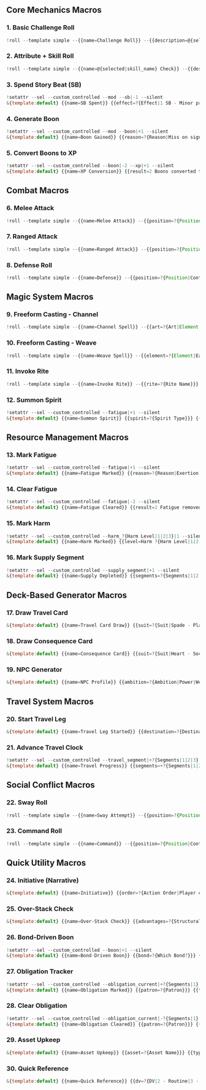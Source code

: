 ## Core Mechanics Macros

### 1. Basic Challenge Roll
```javascript
!roll --template simple --{{name=Challenge Roll}} --{{description=@{selected|character_name} attempts @{selected|action_description}}} --{{roll=[[?{Dice Pool|4}d10]]}} --{{ones=[[floor(?{Dice Pool|4}/10) + (?{Dice Pool|4}%10>=1)]]}} --{{successes=[[floor(?{Dice Pool|4}/10)*6 + min(6, ?{Dice Pool|4}%10)]]}}
```

### 2. Attribute + Skill Roll
```javascript
!roll --template simple --{{name=@{selected|skill_name} Check}} --{{description=@{selected|character_name} uses @{selected|skill_name}}} --{{pool=[[@{selected|attribute|max} + @{selected|skill_value}]]}} --{{roll=[[@{pool}d10]]}} --{{successes=[[floor(@{pool}/10)*6 + min(6, @{pool}%10)]]}} --{{ones=[[floor(@{pool}/10) + (@{pool}%10>=1)]]}}
```

### 3. Spend Story Beat (SB)
```javascript
!setattr --sel --custom_controlled --mod --sb|-1 --silent
&{template:default} {{name=SB Spent}} {{effect=?{Effect|1 SB - Minor pressure|2 SB - Moderate setback|3 SB - Serious trouble|4+ SB - Major turn}}}
```

### 4. Generate Boon
```javascript
!setattr --sel --custom_controlled --mod --boon|+1 --silent
&{template:default} {{name=Boon Gained}} {{reason=?{Reason|Miss on significant action|Creative solution|Bond-driven play}}}
```

### 5. Convert Boons to XP
```javascript
!setattr --sel --custom_controlled --boon|-2 --xp|+1 --silent
&{template:default} {{name=XP Conversion}} {{result=2 Boons converted to 1 XP}}
```

## Combat Macros

### 6. Melee Attack
```javascript
!roll --template simple --{{name=Melee Attack}} --{{position=?{Position|Controlled|Risky|Desperate}}} --{{pool=[[@{selected|body|max} + @{selected|combat}]]}} --{{roll=[[@{pool}d10]]}} --{{successes=[[floor(@{pool}/10)*6 + min(6, @{pool}%10)]]}} --{{ones=[[floor(@{pool}/10) + (@{pool}%10>=1)]]}}
```

### 7. Ranged Attack
```javascript
!roll --template simple --{{name=Ranged Attack}} --{{position=?{Position|Controlled|Risky|Desperate}}} --{{tempo=?{Tempo|Fast|Standard|Slow}}} --{{pool=[[@{selected|wits|max} + @{selected|ranged}]]}} --{{roll=[[@{pool}d10]]}} --{{successes=[[floor(@{pool}/10)*6 + min(6, @{pool}%10)]]}} --{{ones=[[floor(@{pool}/10) + (@{pool}%10>=1)]]}}
```

### 8. Defense Roll
```javascript
!roll --template simple --{{name=Defense}} --{{position=?{Position|Controlled|Risky|Desperate}}} --{{pool=[[@{selected|body|max} + @{selected|combat}]]}} --{{roll=[[@{pool}d10]]}} --{{successes=[[floor(@{pool}/10)*6 + min(6, @{pool}%10)]]}} --{{ones=[[floor(@{pool}/10) + (@{pool}%10>=1)]]}}
```

## Magic System Macros

### 9. Freeform Casting - Channel
```javascript
!roll --template simple --{{name=Channel Spell}} --{{art=?{Art|Element|Style}}} --{{pool=[[@{selected|wits|max} + @{selected|arcana}]]}} --{{roll=[[@{pool}d10]]}} --{{potential=[[count(roll, 6, 10)]]}} --{{sb=[[count(roll, 1, 1)]]}}
```

### 10. Freeform Casting - Weave
```javascript
!roll --template simple --{{name=Weave Spell}} --{{element=?{Element|Earth|Fire|Air|Water|Fate|Life|Luck|Death}}} --{{pool=[[@{selected|wits|max} + @{selected|arcana}]]}} --{{roll=[[@{pool}d10]]}} --{{successes=[[count(roll, 6, 10)]]}} --{{sb=[[count(roll, 1, 1)]]}}
```

### 11. Invoke Rite
```javascript
!roll --template simple --{{name=Invoke Rite}} --{{rite=?{Rite Name}}} --{{dv=?{Difficulty Value|2|3|4|5}}} --{{pool=[[@{selected|spirit|max} + @{selected|lore}]]}} --{{roll=[[@{pool}d10]]}} --{{successes=[[count(roll, 6, 10)]]}} --{{obligation=+1}}
```

### 12. Summon Spirit
```javascript
!setattr --sel --custom_controlled --fatigue|+1 --silent
&{template:default} {{name=Summon Spirit}} {{spirit=?{Spirit Type}}} {{cap=?{Capacity|1|3|5}}} {{leash=[[?{Capacity} + 2]] segments}}
```

## Resource Management Macros

### 13. Mark Fatigue
```javascript
!setattr --sel --custom_controlled --fatigue|+1 --silent
&{template:default} {{name=Fatigue Marked}} {{reason=?{Reason|Exertion|Magic|Travel}}}
```

### 14. Clear Fatigue
```javascript
!setattr --sel --custom_controlled --fatigue|-2 --silent
&{template:default} {{name=Fatigue Cleared}} {{result=2 Fatigue removed}}
```

### 15. Mark Harm
```javascript
!setattr --sel --custom_controlled --harm_?{Harm Level|1|2|3}|1 --silent
&{template:default} {{name=Harm Marked}} {{level=Harm ?{Harm Level|1|2|3}}} {{penalty=?{Penalty|-1 die related|-1 die most|-2 dice most}}}
```

### 16. Mark Supply Segment
```javascript
!setattr --sel --custom_controlled --supply_segment|+1 --silent
&{template:default} {{name=Supply Depleted}} {{segments=?{Segments|1|2|3|4} segments filled}}
```

## Deck-Based Generator Macros

### 17. Draw Travel Card
```javascript
&{template:default} {{name=Travel Card Draw}} {{suit=?{Suit|Spade - Place|Heart - Actor|Club - Pressure|Diamond - Reward}}} {{rank=?{Rank|2|3|4|5|6|7|8|9|10|J|Q|K|A}}} {{clock=[[?{Rank|2|3|4|5} = 4, ?{Rank|6|7|8|9|10} = 6, ?{Rank|J|Q|K} = 8, ?{Rank|A} = 10]] segments}}
```

### 18. Draw Consequence Card
```javascript
&{template:default} {{name=Consequence Card}} {{suit=?{Suit|Heart - Social|Spade - Harm|Club - Material|Diamond - Magical}}} {{rank=?{Rank|2|3|4|5|6|7|8|9|10|J|Q|K|A}}} {{severity=?{Severity|Minor|Moderate|Major|Pivotal}}}
```

### 19. NPC Generator
```javascript
&{template:default} {{name=NPC Profile}} {{ambition=?{Ambition|Power|Wealth|Love|Knowledge|Survival|Fame|Freedom|Protection|Control|Recognition|Revenge}}} {{belief=?{Belief|Might makes right|Ends justify means|Truth is sacred|Loyalty is paramount|Family above all|Justice must prevail|Fate can be changed|Tradition must be upheld|Change is necessary|The system works}}} {{attitude=?{Attitude|Arrogant|Charismatic|Cold|Friendly|Paranoid|Pious|Optimistic|Pessimistic|Calculating|Naive}}} {{twist=?{Twist|Secretly insecure|Betraying their allies|Working for their enemy|Hiding a dark past|Actually an impostor|Deeply compassionate|Corrupted by power|Hopelessly cynical|Revolutionary at heart|Acts on impulse|Cynical manipulator}}}
```

## Travel System Macros

### 20. Start Travel Leg
```javascript
&{template:default} {{name=Travel Leg Started}} {{destination=?{Destination}}} {{clock_size=?{Clock Size|4|6|8|10} segments}} {{mode=?{Travel Mode|Road|River|Sea|Mountain|Underground|Shadow}}}
```

### 21. Advance Travel Clock
```javascript
!setattr --sel --custom_controlled --travel_segment|+?{Segments|1|2|3} --silent
&{template:default} {{name=Travel Progress}} {{segments=+?{Segments|1|2|3} segments}} {{total=@{selected|travel_segment} segments completed}}
```

## Social Conflict Macros

### 22. Sway Roll
```javascript
!roll --template simple --{{name=Sway Attempt}} --{{position=?{Position|Controlled|Risky|Desperate}}} --{{pool=[[@{selected|presence|max} + @{selected|sway}]]}} --{{roll=[[@{pool}d10]]}} --{{successes=[[count(roll, 6, 10)]]}} --{{sb=[[count(roll, 1, 1)]]}}
```

### 23. Command Roll
```javascript
!roll --template simple --{{name=Command}} --{{position=?{Position|Controlled|Risky|Desperate}}} --{{pool=[[@{selected|presence|max} + @{selected|command}]]}} --{{roll=[[@{pool}d10]]}} --{{successes=[[count(roll, 6, 10)]]}} --{{sb=[[count(roll, 1, 1)]]}}
```

## Quick Utility Macros

### 24. Initiative (Narrative)
```javascript
&{template:default} {{name=Initiative}} {{order=?{Action Order|Player choice|Position-based|GM adjudicated}}}
```

### 25. Over-Stack Check
```javascript
&{template:default} {{name=Over-Stack Check}} {{advantages=?{Structural Advantages|0}}} {{trigger=[[?{Advantages} >= 3]]}} {{effect=?{Effect|Start challenge at +1 DV|Bank +1 SB}}}
```

### 26. Bond-Driven Boon
```javascript
!setattr --sel --custom_controlled --boon|+1 --silent
&{template:default} {{name=Bond-Driven Boon}} {{bond=?{Which Bond?}}} {{reason=?{How did the bond help?}}}
```

### 27. Obligation Tracker
```javascript
!setattr --sel --custom_controlled --obligation_current|+?{Segments|1} --silent
&{template:default} {{name=Obligation Marked}} {{patron=?{Patron}}} {{total=@{selected|obligation_current}/@{selected|obligation_capacity}}}
```

### 28. Clear Obligation
```javascript
!setattr --sel --custom_controlled --obligation_current|-?{Segments|1} --silent
&{template:default} {{name=Obligation Cleared}} {{patron=?{Patron}}} {{total=@{selected|obligation_current}/@{selected|obligation_capacity}}}
```

### 29. Asset Upkeep
```javascript
&{template:default} {{name=Asset Upkeep}} {{asset=?{Asset Name}}} {{type=?{Type|Efficient (XP)|Intensive (Action)}}} {{status=?{New Status|Maintained|Wary/Neglected|Seized/Compromised}}}
```

### 30. Quick Reference
```javascript
&{template:default} {{name=Quick Reference}} {{dv=?{DV|2 - Routine|3 - Pressured|4 - Hard|5+ - Extreme}}} {{position=?{Position|Controlled - Minor consequences|Risky - Moderate consequences|Desperate - Severe consequences}}} {{effect=?{Effect|Limited - Minor impact|Standard - Expected impact|Great - Major impact}}}
